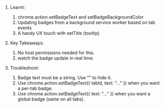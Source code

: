 1. Learnt:
   1. chrome.action.setBadgeText and setBadgeBackgroundColor 
   2. Updating badges from a background service worker based on tab events 
   3. A handy UX touch with setTitle (tooltip)

2. Key Takeaways:
   1. No host permissions needed for this.
   2. watch the badge update in real time.

3. Troubleshoot:
   1. Badge text must be a string. Use "" to hide it.
   2. Use chrome.action.setBadgeText({ tabId, text: "..." }) when you want a per-tab badge. 
   3. Use chrome.action.setBadgeText({ text: "..." }) when you want a global badge (same on all tabs).